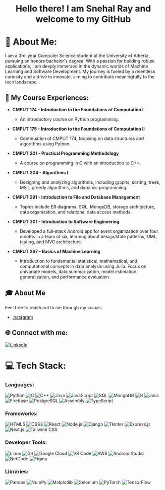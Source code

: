 <h1 align="center">Hello there! I am Snehal Ray and welcome to my GitHub</h1>

# 💫 About Me:
I am a 3rd-year Computer Science student at the University of Alberta, pursuing an honors bachelor's degree. With a passion for building robust applications, I am deeply immersed in the dynamic worlds of Machine Learning and Software Development. My journey is fueled by a relentless curiosity and a drive to innovate, aiming to contribute meaningfully to the tech landscape.

## 🚀 My Course Experiences:
- **CMPUT 174 - Introduction to the Foundations of Computation I**
  - An introductory course on Python programming.

- **CMPUT 175 - Introduction to the Foundations of Computation II**
  - Continuation of CMPUT 174, focusing on data structures and algorithms using Python.

- **CMPUT 201 - Practical Programming Methodology**
  - A course on programming in C with an introduction to C++.

- **CMPUT 204 - Algorithms I**
  - Designing and analyzing algorithms, including graphs, sorting, trees, MST, greedy algorithms, and dynamic programming.

- **CMPUT 291 - Introduction to File and Database Management**
  - Topics include ER diagrams, SQL, MongoDB, storage architecture, data organization, and relational data access methods.

- **CMPUT 301 - Introduction to Software Engineering**
  - Developed a full-stack Android app for event organization over four months in a team of six, learning about design/state patterns, UML, testing, and MVC architecture.

- **CMPUT 267 - Basics of Machine Learning**
  - Introduction to fundamental statistical, mathematical, and computational concepts in data analysis using Julia. Focus on univariate models, data summarization, model estimation, generalization, and performance evaluation.



## 🎓 About Me

Feel free to reach out to me through my socials

- [Instagram](https://www.instagram.com/snehalray10/)



## 🌐 Connect with me:
[![LinkedIn](https://img.shields.io/badge/LinkedIn-%230077B5.svg?logo=linkedin&logoColor=white)](https://www.linkedin.com/in/snehal-ray-4b2aa9293/)

# 💻 Tech Stack:
### Languages:
![Python](https://img.shields.io/badge/python-%233776AB.svg?style=for-the-badge&logo=python&logoColor=white) 
![C](https://img.shields.io/badge/C-00599C?style=for-the-badge&logo=c&logoColor=white) 
![C++](https://img.shields.io/badge/C%2B%2B-00599C?style=for-the-badge&logo=c%2B%2B&logoColor=white) 
![Java](https://img.shields.io/badge/java-%23ED8B00.svg?style=for-the-badge&logo=java&logoColor=white) 
![JavaScript](https://img.shields.io/badge/javascript-%23323330.svg?style=for-the-badge&logo=javascript&logoColor=%23F7DF1E) 
![SQL](https://img.shields.io/badge/sql-%2307405e.svg?style=for-the-badge&logo=postgresql&logoColor=white) 
![MongoDB](https://img.shields.io/badge/MongoDB-%2347A248.svg?style=for-the-badge&logo=mongodb&logoColor=white) 
![R](https://img.shields.io/badge/R-276DC3?style=for-the-badge&logo=r&logoColor=white) 
![Julia](https://img.shields.io/badge/Julia-9558B2?style=for-the-badge&logo=julia&logoColor=white) 
![Firebase](https://img.shields.io/badge/firebase-FFCA28?style=for-the-badge&logo=firebase&logoColor=black) 
![PostgreSQL](https://img.shields.io/badge/PostgreSQL-316192?style=for-the-badge&logo=postgresql&logoColor=white) 
![Assembly](https://img.shields.io/badge/Assembly-007ACC?style=for-the-badge&logo=assemblyscript&logoColor=white) 
![TypeScript](https://img.shields.io/badge/TypeScript-007ACC?style=for-the-badge&logo=typescript&logoColor=white) 

### Frameworks:
![HTML5](https://img.shields.io/badge/html5-%23E34F26.svg?style=for-the-badge&logo=html5&logoColor=white) 
![CSS3](https://img.shields.io/badge/css3-%231572B6.svg?style=for-the-badge&logo=css3&logoColor=white) 
![React](https://img.shields.io/badge/react-%2320232a.svg?style=for-the-badge&logo=react&logoColor=%2361DAFB) 
![Node.js](https://img.shields.io/badge/node.js-6DA55F?style=for-the-badge&logo=node.js&logoColor=white) 
![Django](https://img.shields.io/badge/django-%23092E20.svg?style=for-the-badge&logo=django&logoColor=white) 
![Tkinter](https://img.shields.io/badge/Tkinter-%23FF6347.svg?style=for-the-badge&logo=tkinter&logoColor=white) 
![Express.js](https://img.shields.io/badge/express.js-%23404d59.svg?style=for-the-badge&logo=express&logoColor=%2361DAFB) 
![Next.js](https://img.shields.io/badge/next.js-%23000000.svg?style=for-the-badge&logo=nextdotjs&logoColor=white) 
![Tailwind CSS](https://img.shields.io/badge/Tailwind_CSS-38B2AC?style=for-the-badge&logo=tailwind-css&logoColor=white) 

### Developer Tools:
![Linux](https://img.shields.io/badge/Linux-FCC624?style=for-the-badge&logo=linux&logoColor=black) 
![Git](https://img.shields.io/badge/git-%23F05033.svg?style=for-the-badge&logo=git&logoColor=white) 
![Google Cloud](https://img.shields.io/badge/Google_Cloud-4285F4?style=for-the-badge&logo=google-cloud&logoColor=white) 
![VS Code](https://img.shields.io/badge/Visual_Studio_Code-0078D4?style=for-the-badge&logo=visual-studio-code&logoColor=white) 
![AWS](https://img.shields.io/badge/Amazon_AWS-%23232F3E.svg?style=for-the-badge&logo=amazon-aws&logoColor=white) 
![Android Studio](https://img.shields.io/badge/Android_Studio-3DDC84?style=for-the-badge&logo=android-studio&logoColor=white) 
![NetCode](https://img.shields.io/badge/NetCode-00599C?style=for-the-badge&logo=netcode&logoColor=white) 
![Figma](https://img.shields.io/badge/figma-%23F24E1E.svg?style=for-the-badge&logo=figma&logoColor=white) 

### Libraries:
![Pandas](https://img.shields.io/badge/pandas-%23150458.svg?style=for-the-badge&logo=pandas&logoColor=white) 
![NumPy](https://img.shields.io/badge/numpy-%23013243.svg?style=for-the-badge&logo=numpy&logoColor=white) 
![Matplotlib](https://img.shields.io/badge/Matplotlib-004C99?style=for-the-badge&logo=matplotlib&logoColor=white) 
![Selenium](https://img.shields.io/badge/selenium-43B02A?style=for-the-badge&logo=selenium&logoColor=white) 
![PyTorch](https://img.shields.io/badge/PyTorch-EE4C2C?style=for-the-badge&logo=pytorch&logoColor=white) 
![TensorFlow](https://img.shields.io/badge/TensorFlow-FF6F00?style=for-the-badge&logo=tensorflow&logoColor=white) 


